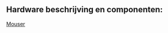 ## Hardware beschrijving en componenten:
[Mouser](https://www.mouser.be/ProjectManager/ProjectDetail.aspx?AccessID=bee20ebce3)
